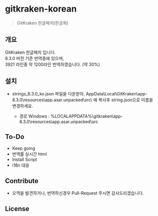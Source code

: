 # gitkraken-korean

> GitKraken 한글패치(한글화)


## 개요

GitKraken 한글패치 입니다.  
8.3.0 버전 기준 번역중에 있으며,  
3921 라인중 약 1200라인 번역하였습니다. (약 30%)

## 설치

- strings_8.3.0_ko.json 파일을 다운받아, AppData\Local\GitKraken\app-8.3.0\resources\app.asar.unpacked\src\ 에 복사후 string.json으로 이름을 변경하세요.
  
  - 경로 Windows : %LOCALAPPDATA%\gitkraken\app-8.3.0\resources\app.asar.unpacked\src
  
<!--   - Linux : ~/.gitkraken/themes  -->


## To-Do

- Keep going
- 번역률 실시간 html
- Install Script
- i18n 대응

## Contribute

- 오역을 발견하거나, 번역하신경우 Pull-Request 주시면 감사드리겠습니다.

## License
